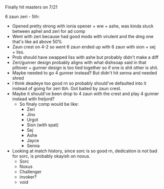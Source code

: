 Finally hit masters on 7/21

6 zaun zeri - 5th:
- Opened pretty strong with ionia opener + ww + ashe, was kinda stuck between aphel and zeri for ad comp
- Went with zeri because had good mods with virulent and the dmg one that's like ad above 50%
- Zaun crest on 4-2 so went 6 zaun ended up with 6 zaun with sion + sej + liss.
- Prob should have swapped liss with ashe but probably didn't make a diff
- Zeri/gunner design probably aligns with what dishsoap said in that piltover + gunner design is too tied together so if one is shit other is shit.
- Maybe needed to go 4 gunner instead? But didn't hit senna and needed shred
- I think deadeye too good rn so probably should've defaulted into it instead of going for zeri tbh. Got baited by zaun crest.
- Maybe it should've been drop to 4 zaun with the crest and play 4 gunner instead with freljord?
	- So finaly comp would be like:
		- Zeri
		- Jinx
		- Urgot
		- Sion (with spat)
		- Sej
		- Ashe
		- Jayce
		- Senna
- Looking at match history, since sorc is so good rn, dedication is not bad for sorc, is probably okayish on noxus. 
	- Sorc
	- Noxus
	- Challenger
	- invoker?
	- void
